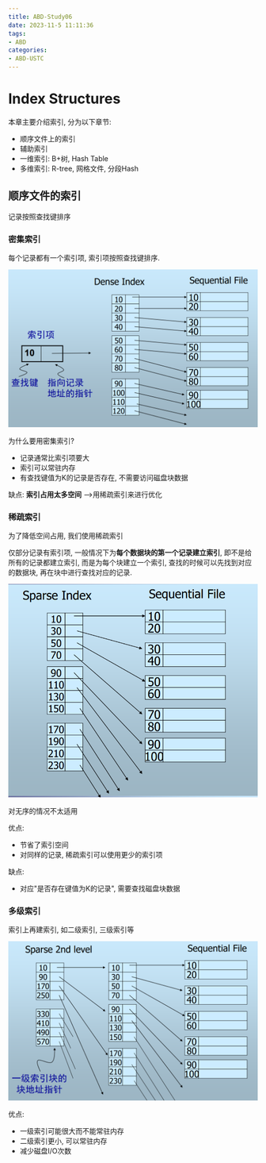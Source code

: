 ```yaml
---
title: ABD-Study06
date: 2023-11-5 11:11:36
tags:
- ABD
categories:
- ABD-USTC
---
```


# Index Structures

本章主要介绍索引, 分为以下章节:

- 顺序文件上的索引
- 辅助索引
- 一维索引: B+树, Hash Table
- 多维索引: R-tree, 网格文件, 分段Hash

## 顺序文件的索引

记录按照查找键排序

### 密集索引

每个记录都有一个索引项, 索引项按照查找键排序.

![图一](/figures/06-01.png)

为什么要用密集索引?

- 记录通常比索引项要大
- 索引可以常驻内存
- 有查找键值为K的记录是否存在, 不需要访问磁盘块数据

缺点: **索引占用太多空间** -->用稀疏索引来进行优化

### 稀疏索引

为了降低空间占用, 我们使用稀疏索引

仅部分记录有索引项, 一般情况下为**每个数据块的第一个记录建立索引**, 即不是给所有的记录都建立索引, 而是为每个块建立一个索引, 查找的时候可以先找到对应的数据块, 再在块中进行查找对应的记录.

![图二](/figures/06-02.png)

对无序的情况不太适用

优点:

- 节省了索引空间
- 对同样的记录, 稀疏索引可以使用更少的索引项

缺点:

- 对应"是否存在键值为K的记录", 需要查找磁盘块数据

### 多级索引

索引上再建索引, 如二级索引, 三级索引等

![图三](/figures/06-03.png)

优点:

- 一级索引可能很大而不能常驻内存
- 二级索引更小, 可以常驻内存
- 减少磁盘I/O次数